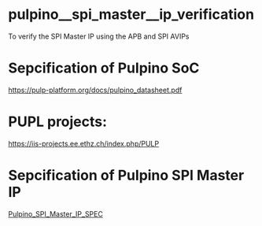 # pulpino__spi_master__ip_verification
To verify the SPI Master IP using the APB and SPI AVIPs

# Sepcification of Pulpino SoC
https://pulp-platform.org/docs/pulpino_datasheet.pdf

# PUPL projects:
https://iis-projects.ee.ethz.ch/index.php/PULP

# Sepcification of Pulpino SPI Master IP
[Pulpino_SPI_Master_IP_SPEC](https://docs.google.com/document/d/e/2PACX-1vT6llrejKttqPY1qQ4qxIJcYOEwQc45ukI7WkhLi6UYiATp1V8ODUkOc-1KAxIix-uP8l7ndrjqmptw/pub)
